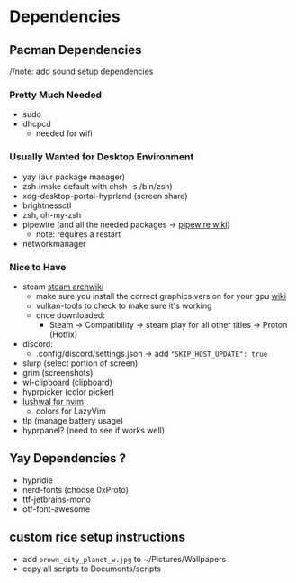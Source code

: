 # Dependencies

## Pacman Dependencies

//note: add sound setup dependencies

### Pretty Much Needed

- sudo
- dhcpcd
  - needed for wifi

### Usually Wanted for Desktop Environment

- yay (aur package manager)
- zsh (make default with chsh -s /bin/zsh)
- xdg-desktop-portal-hyprland (screen share)
- brightnessctl
- zsh, oh-my-zsh
- pipewire (and all the needed packages -> [pipewire wiki](https://wiki.archlinux.org/title/PipeWire))
  - note: requires a restart
- networkmanager

### Nice to Have

- steam [steam archwiki](https://wiki.archlinux.org/title/Steam)
  - make sure you install the correct graphics version for your gpu [wiki](https://wiki.archlinux.org/title/Vulkan#Installation)
  - vulkan-tools to check to make sure it's working
  - once downloaded:
    - Steam -> Compatibility -> steam play for all other titles -> Proton (Hotfix)
- discord:
  - .config/discord/settings.json -> add `"SKIP_HOST_UPDATE": true`
- slurp (select portion of screen)
- grim (screenshots)
- wl-clipboard (clipboard)
- hyprpicker (color picker)
- [lushwal for nvim](https://github.com/oncomouse/lushwal.nvim)
  - colors for LazyVim
- tlp (manage battery usage)
- hyprpanel? (need to see if works well)

## Yay Dependencies ?

- hypridle
- nerd-fonts (choose 0xProto)
- ttf-jetbrains-mono
- otf-font-awesome

## custom rice setup instructions

- add `brown_city_planet_w.jpg` to ~/Pictures/Wallpapers
- copy all scripts to Documents/scripts


